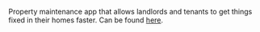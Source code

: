 Property maintenance app that allows landlords and tenants to get things fixed in their homes faster. Can be found [here](https://properjob.app).
